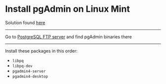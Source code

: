 # Install pgAdmin on Linux Mint

Solution found [here](https://forums.linuxmint.com/viewtopic.php?t=393497)

---

Go to [PostgreSQL FTP server](https://ftp.postgresql.org/pub/pgadmin/pgadmin4/apt/jammy/dists/pgadmin4/main/binary-amd64/) and find pgAdmin binaries there

---

Install these packages in this order:
* `libpq`
* `libpq-dev`
* `pgadmin4-server`
* `pgadmin4-desktop`